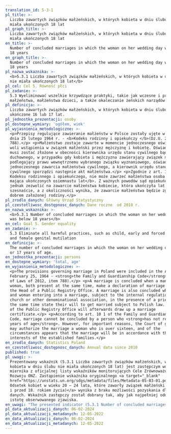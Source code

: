 ```yaml
---
translation_id: 5-3-1
pl_title: >-
  Liczba zawartych związków małżeńskich, w których kobieta w dniu ślubu nie
  miała ukończonych 18 lat
pl_graph_title: >-
  Liczba zawartych związków małżeńskich, w których kobieta w dniu ślubu nie
  miała ukończonych 18 lat
en_title: >-
  Number of concluded marriages in which the woman on her wedding day was below
  18 years
en_graph_title: >-
  Number of concluded marriages in which the woman on her wedding day was below
  18 years
pl_nazwa_wskaznika: >-
  <b>5.3.1 Liczba zawartych związków małżeńskich, w których kobieta w dniu ślubu
  nie miała ukończonych 18 lat</b>
pl_cel: Cel 5. Równość płci
pl_zadanie: >-
  5.3 Wyeliminować wszelkie krzywdzące praktyki, takie jak wczesne i przymusowe
  małżeństwa, małżeństwa dzieci, a także okaleczanie żeńskich narządów płciowych
pl_definicja: >-
  Liczba zawartych związków małżeńskich, w których kobieta w dniu ślubu miała
  ukończone 16 lub 17 lat.
pl_jednostka_prezentacji: osoby
pl_dostepne_wymiary: 'ogółem, wiek'
pl_wyjasnienia_metodologiczne: >-
  <p>Przepisy regulujące zawieranie małżeństw w Polsce zostały ujęte w Ustawie z
  dnia 25 lutego 1964 r. - <b>Kodeks rodzinny i opiekuńczy </b>(Dz.U. 2012 poz.
  788).</p> <p>Małżeństwo zostaje zawarte w momencie jednoczesnego oświadczenia
  woli wstąpienia w związek małżeński przez mężczyznę i kobietę. Oświadczenie to
  musi zostać złożone w obecności kierownika urzędu stanu cywilnego bądź
  duchownego, w przypadku gdy kobieta i mężczyzna zawierający związek małżeński,
  podlegający prawu wewnętrznemu wybranego związku wyznaniowego, oświadczą wolę
  jednoczesnego zawarcia małżeństwa cywilnego, a kierownik urzędu stanu
  cywilnego sporządzi następnie akt małżeństwa.</p> <p>Zgodnie z art. 10 § 1
  Kodeksu rodzinnego i opiekuńczego, nie może zawrzeć małżeństwa osoba <b>nie
  mająca ukończonych osiemnastu lat</b>. Z ważnych powodów sąd opiekuńczy może
  jednak zezwolić na zawarcie małżeństwa kobiecie, która ukończyła lat
  szesnaście, a z okoliczności wynika, że zawarcie małżeństwa będzie zgodne z
  dobrem założonej rodziny.</p>
pl_zrodlo_danych: Główny Urząd Statystyczny
pl_czestotliwosc_dostępnosc_danych: Dane roczne  od 2010 r.
en_nazwa_wskaznika: >-
  <b>5.3.1 Number of concluded marriages in which the woman on her wedding day
  was below 18 years</b>
en_cel: Goal 5. Gender equality
en_zadanie: >-
  5.3 Eliminate all harmful practices, such as child, early and forced marriage
  and female genital mutilation
en_definicja: >-
  The number of concluded marriages in which the woman on her wedding day was 16
  or 17 years of age.
en_jednostka_prezentacji: persons
en_dostepne_wymiary: 'total, age'
en_wyjasnienia_metodologiczne: >-
  <p>The provisions governing marriage in Poland were included in the Act of
  February 25, 1964 - <strong>the Family and Guardianship Code</strong> (Journal
  of Laws of 2012, item 788).</p> <p>A marriage is concluded when a man and
  woman, both present at the same time, make a declaration of marriage before
  the Head of a Public Registry Office. A marriage is also concluded when a man
  and woman entering into a marriage, subject to the internal regulations of a
  church or other denominational association, in the presence of a priest, at
  the same time state their will to get married subject to Polish law. The Head
  of the Public Registry Office will afterwards draw up a marriage
  certificate.</p> <p>According to art. 10 1 of the Family and Guardianship
  Code, marriage cannot be concluded by a person who <strong>has not reached 18
  years of age</strong>. However, for important reasons, the Court of guardians
  may authorize the marriage a woman who is over sixteen, and of the
  circumstances appears that the marriage will be in accordance with the best
  interests of the established families.</p>
en_zrodlo_danych: Statistics Poland
en_czestotliwosc_dostępnosc_danych: Annual data since 2010
published: true
pl_uwagi: >-
  Prezentowany wskaźnik (5.3.1 Liczba zawartych związków małżeńskich, w których
  kobieta w dniu ślubu nie miała ukończonych 18 lat) jest zastępczym wobec
  miernika z oficjalnej listy wskaźników monitorujących Cele Zrównoważonego
  Rozwoju ONZ. Zastąpienie wskaźnika oryginalnego <a target="_blank"
  href="https://unstats.un.org/sdgs/metadata/files/Metadata-05-03-01.pdf">(5.3.1
  Odsetek kobiet w wieku 20 – 24 lata, które zawarły związek małżeński przed 15.
  i przed 18. rokiem życia)</a> wynika z braku możliwości pozyskania dla niego
  danych. Wskaźnik zastępczy został dobrany tak, aby jak najpełniej oddawał
  istotę obserwowanego zjawiska.
en_uwagi: "The presented indicator (5.3.1 Number of concluded marriages in which the woman on her wedding day was below 18 years) is a proxy indicator to the one adopted in the official list of indicators of the UN Sustainable Development Goals. The replacement of the original indicator <a target=\"_blank\" href=\"https://unstats.un.org/sdgs/metadata/files/Metadata-05-03-01.pdf\">(5.3.1 Proportion of women aged 20–24\_years who were married or in a union before age 15 and before age 18)</a> is due to the inability to obtain data for it. The proxy indicator has been selected so as to most fully reflect the essence of the observed phenomenon."
pl_data_aktualizacji_danych: 06-02-2024
pl_data_aktualizacji_metadanych: 12-05-2022
en_data_aktualizacji_danych: 06-02-2024
en_data_aktualizacji_metadanych: 12-05-2022
---
```

